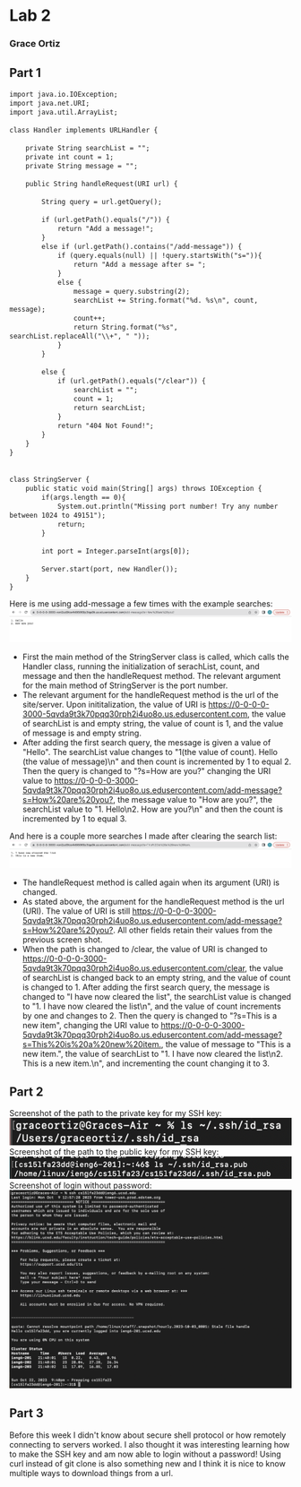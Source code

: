 # Lab 2 #
### Grace Ortiz ###
## Part 1 ##
```
import java.io.IOException;
import java.net.URI;
import java.util.ArrayList;

class Handler implements URLHandler {

    private String searchList = "";
    private int count = 1;
    private String message = "";

    public String handleRequest(URI url) {

        String query = url.getQuery();

        if (url.getPath().equals("/")) {
            return "Add a message!";
        }
        else if (url.getPath().contains("/add-message")) { 
            if (query.equals(null) || !query.startsWith("s=")){
                return "Add a message after s= ";
            }
            else {
                message = query.substring(2);
                searchList += String.format("%d. %s\n", count, message);
                count++;
                return String.format("%s", searchList.replaceAll("\\+", " "));
            }
        }

        else {
            if (url.getPath().equals("/clear")) {
                searchList = "";
                count = 1;
                return searchList;
            }
            return "404 Not Found!";
        }
    } 
}


class StringServer {
    public static void main(String[] args) throws IOException {
        if(args.length == 0){
            System.out.println("Missing port number! Try any number between 1024 to 49151");
            return;
        }

        int port = Integer.parseInt(args[0]);

        Server.start(port, new Handler());
    }
}
```
Here is me using add-message a few times with the example searches:
![First Search](searches1.png)
* First the main method of the StringServer class is called, which calls the Handler class, running the initialization of serachList, count, and message and then the handleRequest method. The relevant argument for the main method of StringServer is the port number.
* The relevant argument for the handleRequest method is the url of the site/server. Upon inititalization, the value of URI is <https://0-0-0-0-3000-5qvda9t3k70pqq30rph2i4uo8o.us.edusercontent.com>, the value of searchList is and empty string, the value of count is 1, and the value of message is and empty string.
* After adding the first search query, the message is given a value of "Hello". The searchList value changes to "1(the value of count). Hello (the value of message)\n" and then count is incremented by 1 to equal 2. Then the query is changed to "?s=How are you?" changing the URI value to <https://0-0-0-0-3000-5qvda9t3k70pqq30rph2i4uo8o.us.edusercontent.com/add-message?s=How%20are%20you?>, the message value to "How are you?", the searchList value to "1. Hello\n2. How are you?\n" and then the count is incremented by 1 to equal 3. 

And here is a couple more searches I made after clearing the search list:
![Second Search](searches2.png)
* The handleRequest method is called again when its argument (URI) is changed.
* As stated above, the argument for the handleRequest method is the url (URI). The value of URI is still <https://0-0-0-0-3000-5qvda9t3k70pqq30rph2i4uo8o.us.edusercontent.com/add-message?s=How%20are%20you?>. All other fields retain their values from the previous screen shot.
* When the path is changed to /clear, the value of URI is changed to <https://0-0-0-0-3000-5qvda9t3k70pqq30rph2i4uo8o.us.edusercontent.com/clear>, the value of searchList is changed back to an empty string, and the value of count is changed to 1. After adding the first search query, the message is changed to "I have now cleared the list", the searchList value is changed to "1. I have now cleared the list\n", and the value of count increments by one and changes to 2. Then the query is changed to "?s=This is a new item", changing the URI value to <https://0-0-0-0-3000-5qvda9t3k70pqq30rph2i4uo8o.us.edusercontent.com/add-message?s=This%20is%20a%20new%20item.>, the value of message to "This is a new item.", the value of searchList to "1. I have now cleared the list\n2. This is a new item.\n", and incrementing the count changing it to 3. 

## Part 2 ##
Screenshot of the path to the private key for my SSH key:  
![path for private key](privateKey.png)  
Screenshot of the path to the public key for my SSH key:  
![path for public key](publicKey.png)  
Screenshot of login without password:  
![login using key](noPassword.png)  

## Part 3 ##
Before this week I didn't know about secure shell protocol or how remotely connecting to servers worked. I also thought it was interesting learning how to make the SSH key and am now able to login without a password! Using curl instead of git clone is also something new and I think it is nice to know multiple ways to download things from a url. 

